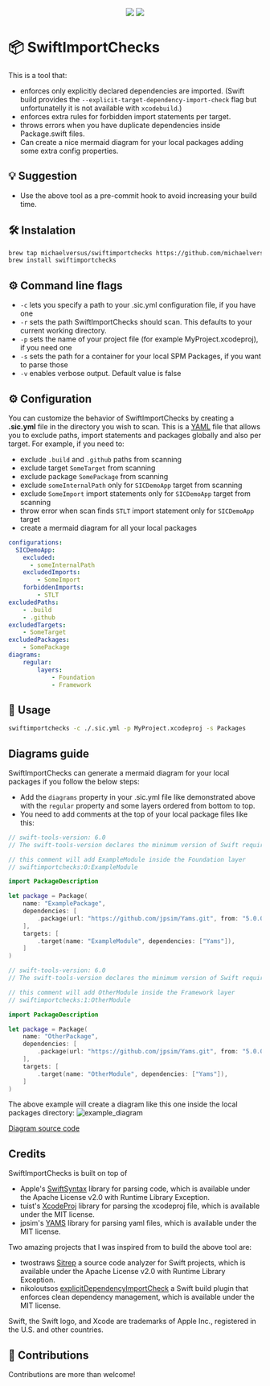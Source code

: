 <p align="center">
    <img src="https://img.shields.io/badge/Swift-6.0-red.svg" />
    <img src="https://codecov.io/gh/michaelversus/SwiftImportChecks/branch/main/graph/badge.svg?token=K8H49TQ6SZ"/>
</p>

# 📦 SwiftImportChecks

This is a tool that:
 - enforces only explicitly declared dependencies are imported. (Swift build provides the `--explicit-target-dependency-import-check` flag but unfortunatelly it is not available with `xcodebuild`.)
 - enforces extra rules for forbidden import statements per target.
 - throws errors when you have duplicate dependencies inside Package.swift files.
 - Can create a nice mermaid diagram for your local packages adding some extra config properties.

## 💡 Suggestion

- Use the above tool as a pre-commit hook to avoid increasing your build time.

## 🛠️ Instalation

```bash
brew tap michaelversus/swiftimportchecks https://github.com/michaelversus/SwiftImportChecks
brew install swiftimportchecks
```

## ⚙️ Command line flags
- `-c` lets you specify a path to your .sic.yml configuration file, if you have one
- `-r` sets the path SwiftImportChecks should scan. This defaults to your current working directory.
- `-p` sets the name of your project file (for example MyProject.xcodeproj), if you need one
- `-s` sets the path for a container for your local SPM Packages, if you want to parse those
- `-v` enables verbose output. Default value is false

## ⚙️ Configuration
You can customize the behavior of SwiftImportChecks by creating a **.sic.yml** file in the directory you wish to scan. 
This is a [YAML](https://en.wikipedia.org/wiki/YAML) file that allows you to exclude paths, import statements and packages globally and also per target.
For example, if you need to: 
- exclude `.build` and `.github` paths from scanning
- exclude target `SomeTarget` from scanning
- exclude package `SomePackage` from scanning
- exclude `someInternalPath` only for `SICDemoApp` target from scanning
- exclude `SomeImport` import statements only for `SICDemoApp` target from scanning
- throw error when scan finds `STLT` import statement only for `SICDemoApp` target
- create a mermaid diagram for all your local packages
```yaml
configurations:
  SICDemoApp:
    excluded:
      - someInternalPath
    excludedImports:
        - SomeImport
    forbiddenImports:
        - STLT
excludedPaths:
    - .build
    - .github
excludedTargets:
    - SomeTarget
excludedPackages:
    - SomePackage
diagrams:
    regular:
        layers:
            - Foundation
            - Framework
```

## 🚀 Usage
```bash
swiftimportchecks -c ./.sic.yml -p MyProject.xcodeproj -s Packages
```

## Diagrams guide
SwiftImportChecks can generate a mermaid diagram for your local packages if you follow the below steps:
- Add the `diagrams` property in your .sic.yml file like demonstrated above with the `regular` property and some layers ordered from bottom to top.
- You need to add comments at the top of your local package files like this:
```swift
// swift-tools-version: 6.0
// The swift-tools-version declares the minimum version of Swift required to build this package.

// this comment will add ExampleModule inside the Foundation layer
// swiftimportchecks:0:ExampleModule

import PackageDescription

let package = Package(
    name: "ExamplePackage",
    dependencies: [
        .package(url: "https://github.com/jpsim/Yams.git", from: "5.0.0")
    ],
    targets: [
        .target(name: "ExampleModule", dependencies: ["Yams"]),
    ]
)
```
```swift
// swift-tools-version: 6.0
// The swift-tools-version declares the minimum version of Swift required to build this package.

// this comment will add OtherModule inside the Framework layer
// swiftimportchecks:1:OtherModule

import PackageDescription

let package = Package(
    name: "OtherPackage",
    dependencies: [
        .package(url: "https://github.com/jpsim/Yams.git", from: "5.0.0")
    ],
    targets: [
        .target(name: "OtherModule", dependencies: ["Yams"]),
    ]
)
```
The above example will create a diagram like this one inside the local packages directory:
![example_diagram](https://github.com/user-attachments/assets/b8371512-c1d7-4417-a434-f6afc9067afc)

[Diagram source code](packages.hmtl)

## Credits
SwiftImportChecks is built on top of 
- Apple's [SwiftSyntax](https://github.com/apple/swift-syntax) library for parsing code, which is available under the Apache License v2.0 with Runtime Library Exception.
- tuist's [XcodeProj](https://github.com/tuist/XcodeProj) library for parsing the xcodeproj file, which is available under the MIT license.
- jpsim's [YAMS](https://github.com/jpsim/Yams) library for parsing yaml files, which is available under the MIT license.

Two amazing projects that I was inspired from to build the above tool are:
- twostraws [Sitrep](https://github.com/twostraws/Sitrep/) a source code analyzer for Swift projects, which is available under the Apache License v2.0 with Runtime Library Exception.
- nikoloutsos [explicitDependencyImportCheck](https://github.com/Nikoloutsos/explicitDependencyImportCheck) a Swift build plugin that enforces clean dependency management, which is available under the MIT license.

Swift, the Swift logo, and Xcode are trademarks of Apple Inc., registered in the U.S. and other countries.

## 🤝 Contributions

Contributions are more than welcome!
